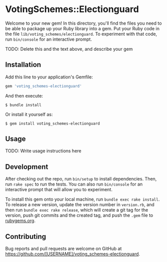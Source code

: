 # VotingSchemes::Electionguard

Welcome to your new gem! In this directory, you'll find the files you need to be able to package up your Ruby library into a gem. Put your Ruby code in the file `lib/voting_schemes/electionguard`. To experiment with that code, run `bin/console` for an interactive prompt.

TODO: Delete this and the text above, and describe your gem

## Installation

Add this line to your application's Gemfile:

```ruby
gem 'voting_schemes-electionguard'
```

And then execute:

    $ bundle install

Or install it yourself as:

    $ gem install voting_schemes-electionguard

## Usage

TODO: Write usage instructions here

## Development

After checking out the repo, run `bin/setup` to install dependencies. Then, run `rake spec` to run the tests. You can also run `bin/console` for an interactive prompt that will allow you to experiment.

To install this gem onto your local machine, run `bundle exec rake install`. To release a new version, update the version number in `version.rb`, and then run `bundle exec rake release`, which will create a git tag for the version, push git commits and the created tag, and push the `.gem` file to [rubygems.org](https://rubygems.org).

## Contributing

Bug reports and pull requests are welcome on GitHub at https://github.com/[USERNAME]/voting_schemes-electionguard.

